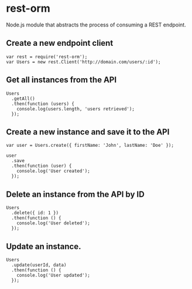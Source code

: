# rest-orm
Node.js module that abstracts the process of consuming a REST endpoint.


## Create a new endpoint client

```
var rest = require('rest-orm');
var Users = new rest.Client('http://domain.com/users/:id');
```


## Get all instances from the API

```
Users
  .getAll()
  .then(function (users) {
    console.log(users.length, 'users retrieved');
  });
```


## Create a new instance and save it to the API

```
var user = Users.create({ firstName: 'John', lastName: 'Doe' });

user
  .save
  .then(function (user) {
    console.log('User created');
  });
```


## Delete an instance from the API by ID

```
Users
  .delete({ id: 1 })
  .then(function () {
    console.log('User deleted');
  });
```


## Update an instance.

```
Users
  .update(userId, data)
  .then(function () {
    console.log('User updated');
  });
```
